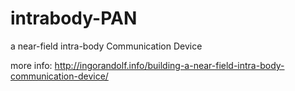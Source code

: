 # intrabody-PAN
a near-field intra-body Communication Device

more info: http://ingorandolf.info/building-a-near-field-intra-body-communication-device/
